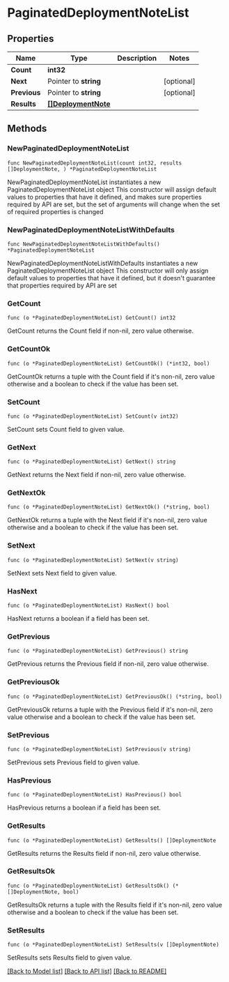 # PaginatedDeploymentNoteList

## Properties

Name | Type | Description | Notes
------------ | ------------- | ------------- | -------------
**Count** | **int32** |  | 
**Next** | Pointer to **string** |  | [optional] 
**Previous** | Pointer to **string** |  | [optional] 
**Results** | [**[]DeploymentNote**](DeploymentNote.md) |  | 

## Methods

### NewPaginatedDeploymentNoteList

`func NewPaginatedDeploymentNoteList(count int32, results []DeploymentNote, ) *PaginatedDeploymentNoteList`

NewPaginatedDeploymentNoteList instantiates a new PaginatedDeploymentNoteList object
This constructor will assign default values to properties that have it defined,
and makes sure properties required by API are set, but the set of arguments
will change when the set of required properties is changed

### NewPaginatedDeploymentNoteListWithDefaults

`func NewPaginatedDeploymentNoteListWithDefaults() *PaginatedDeploymentNoteList`

NewPaginatedDeploymentNoteListWithDefaults instantiates a new PaginatedDeploymentNoteList object
This constructor will only assign default values to properties that have it defined,
but it doesn't guarantee that properties required by API are set

### GetCount

`func (o *PaginatedDeploymentNoteList) GetCount() int32`

GetCount returns the Count field if non-nil, zero value otherwise.

### GetCountOk

`func (o *PaginatedDeploymentNoteList) GetCountOk() (*int32, bool)`

GetCountOk returns a tuple with the Count field if it's non-nil, zero value otherwise
and a boolean to check if the value has been set.

### SetCount

`func (o *PaginatedDeploymentNoteList) SetCount(v int32)`

SetCount sets Count field to given value.


### GetNext

`func (o *PaginatedDeploymentNoteList) GetNext() string`

GetNext returns the Next field if non-nil, zero value otherwise.

### GetNextOk

`func (o *PaginatedDeploymentNoteList) GetNextOk() (*string, bool)`

GetNextOk returns a tuple with the Next field if it's non-nil, zero value otherwise
and a boolean to check if the value has been set.

### SetNext

`func (o *PaginatedDeploymentNoteList) SetNext(v string)`

SetNext sets Next field to given value.

### HasNext

`func (o *PaginatedDeploymentNoteList) HasNext() bool`

HasNext returns a boolean if a field has been set.

### GetPrevious

`func (o *PaginatedDeploymentNoteList) GetPrevious() string`

GetPrevious returns the Previous field if non-nil, zero value otherwise.

### GetPreviousOk

`func (o *PaginatedDeploymentNoteList) GetPreviousOk() (*string, bool)`

GetPreviousOk returns a tuple with the Previous field if it's non-nil, zero value otherwise
and a boolean to check if the value has been set.

### SetPrevious

`func (o *PaginatedDeploymentNoteList) SetPrevious(v string)`

SetPrevious sets Previous field to given value.

### HasPrevious

`func (o *PaginatedDeploymentNoteList) HasPrevious() bool`

HasPrevious returns a boolean if a field has been set.

### GetResults

`func (o *PaginatedDeploymentNoteList) GetResults() []DeploymentNote`

GetResults returns the Results field if non-nil, zero value otherwise.

### GetResultsOk

`func (o *PaginatedDeploymentNoteList) GetResultsOk() (*[]DeploymentNote, bool)`

GetResultsOk returns a tuple with the Results field if it's non-nil, zero value otherwise
and a boolean to check if the value has been set.

### SetResults

`func (o *PaginatedDeploymentNoteList) SetResults(v []DeploymentNote)`

SetResults sets Results field to given value.



[[Back to Model list]](../README.md#documentation-for-models) [[Back to API list]](../README.md#documentation-for-api-endpoints) [[Back to README]](../README.md)


